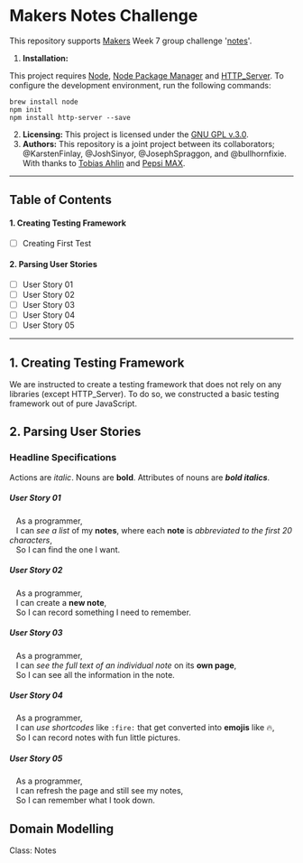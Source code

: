# Makers Notes Challenge

This repository supports [Makers](https://makers.tech/) Week 7 group challenge '[notes](https://github.com/makersacademy/course/tree/master/further_javascript)'.

1. **Installation:**

This project requires [Node](https://github.com/makersacademy/course/blob/master/pills/node.md), [Node Package Manager](https://github.com/makersacademy/course/blob/master/pills/npm.md) and [HTTP_Server](https://github.com/makersacademy/course/blob/master/pills/http_server.md). To configure the development environment, run the following commands:

```
brew install node
npm init
npm install http-server --save
```

2. **Licensing:** This project is licensed under the [GNU GPL v.3.0](https://www.gnu.org/licenses/gpl-3.0.en.html).
3. **Authors:** This repository is a joint project between its collaborators; @KarstenFinlay, @JoshSinyor, @JosephSpraggon, and @bullhornfixie. With thanks to [Tobias Ahlin](https://tobiasahlin.com/blog/move-from-jquery-to-vanilla-javascript/) and [Pepsi MAX](https://pepsi.co.uk/products/pepsi-max).

---

## Table of Contents

#### 1. Creating Testing Framework
- [ ] Creating First Test

#### 2. Parsing User Stories
- [ ] User Story 01
- [ ] User Story 02
- [ ] User Story 03
- [ ] User Story 04
- [ ] User Story 05

---

## 1. Creating Testing Framework

We are instructed to create a testing framework that does not rely on any libraries (except HTTP_Server). To do so, we constructed a basic testing framework out of pure JavaScript.

## 2. Parsing User Stories

### Headline Specifications

Actions are *italic*. Nouns are **bold**. Attributes of nouns are **_bold italics_**.

##### User Story 01

&nbsp;&nbsp;&nbsp;As a programmer,<br>
&nbsp;&nbsp;&nbsp;I can *see a list* of my **notes**, where each **note** is *abbreviated to the first 20 characters*,<br>
&nbsp;&nbsp;&nbsp;So I can find the one I want.

##### User Story 02

&nbsp;&nbsp;&nbsp;As a programmer,<br>
&nbsp;&nbsp;&nbsp;I can create a **new note**,<br>
&nbsp;&nbsp;&nbsp;So I can record something I need to remember.

##### User Story 03

&nbsp;&nbsp;&nbsp;As a programmer,<br>
&nbsp;&nbsp;&nbsp;I can *see the full text of an individual note* on its **own page**,<br>
&nbsp;&nbsp;&nbsp;So I can see all the information in the note.

##### User Story 04

&nbsp;&nbsp;&nbsp;As a programmer,<br>
&nbsp;&nbsp;&nbsp;I can *use shortcodes* like `:fire:` that get converted into **emojis** like 🔥,<br>
&nbsp;&nbsp;&nbsp;So I can record notes with fun little pictures.

##### User Story 05

&nbsp;&nbsp;&nbsp;As a programmer,<br>
&nbsp;&nbsp;&nbsp;I can refresh the page and still see my notes,<br>
&nbsp;&nbsp;&nbsp;So I can remember what I took down.

## Domain Modelling

Class: Notes
